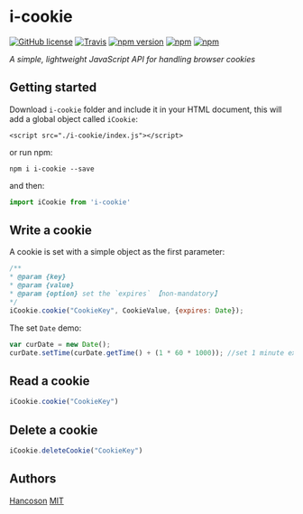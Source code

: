 # i-cookie
[![GitHub license](https://img.shields.io/github/license/Hancoson/i-cookie.svg)](https://github.com/Hancoson/i-cookie/blob/master/LICENSE)
[![Travis](https://img.shields.io/travis/Hancoson/i-cookie/master.svg)](https://travis-ci.org/Hancoson/i-cookie)
[![npm version](https://img.shields.io/npm/v/i-cookie.svg)](https://www.npmjs.com/package/i-cookie)
[![npm](https://img.shields.io/npm/dw/localeval.svg)](https://www.npmjs.com/package/i-cookie)
[![npm](https://img.shields.io/npm/dt/express.svg)](https://www.npmjs.com/package/i-cookie)

*A simple, lightweight JavaScript API for handling browser cookies*

## Getting started

Download `i-cookie` folder and include it in your HTML document, this will add a global object called `iCookie`:
```
<script src="./i-cookie/index.js"></script>
```
or run npm:
```
npm i i-cookie --save
```
and then:
```js
import iCookie from 'i-cookie'
```

## Write a cookie

A cookie is set with a simple object as the first parameter:

```js
/**
* @param {key}
* @param {value}
* @param {option} set the `expires` 【non-mandatory】
*/
iCookie.cookie("CookieKey", CookieValue, {expires: Date});
```
The set `Date` demo:

```js
var curDate = new Date();
curDate.setTime(curDate.getTime() + (1 * 60 * 1000)); //set 1 minute expire
```

## Read a cookie

```js
iCookie.cookie("CookieKey")
```
## Delete a cookie

```js
iCookie.deleteCookie("CookieKey")
```

## Authors

[Hancoson](https://github.com/Hancoson)
[MIT](https://github.com/Hancoson/i-cookie/blob/master/LICENSE)